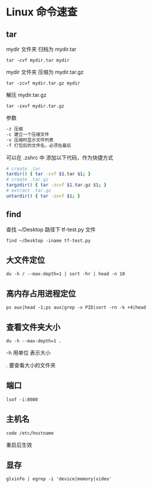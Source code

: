 # Linux 命令速查

## tar

mydir 文件夹 归档为 mydir.tar

`tar -cvf mydir.tar mydir`

mydir 文件夹 压缩为 mydir.tar.gz

`tar -zcvf mydir.tar.gz mydir`

解压 mydir.tar.gz

`tar -zxvf mydir.tar.gz`

参数

```sh
-z 压缩
-c 建立一个压缩文件
-v 压缩时显示文件列表
-f 打包后的文件名，必须在最后
```

可以在 .zshrc 中 添加以下代码，作为快捷方式

```sh
# create .tar
tardir() { tar -cvf $1.tar $1; }
# create .tar.gz
targzdir() { tar -zcvf $1.tar.gz $1; }
# extract .tar.gz
untardir() { tar -zxvf $1; }
```

## find

查找 ~/Desktop 路径下 tf-test.py 文件

`find ~/Desktop -iname tf-test.py`

## 大文件定位

`du -h / --max-depth=1 | sort -hr | head -n 10`

## 高内存占用进程定位

`ps aux|head -1;ps aux|grep -v PID|sort -rn -k +4|head`

## 查看文件夹大小

`du -h --max-depth=1 .`

-h 用单位 表示大小

. 要查看大小的文件夹

## 端口

`lsof -i:8080`

## 主机名

`code /etc/hostname`

重启后生效

## 显存

`glxinfo | egrep -i 'device|memory|video'`

